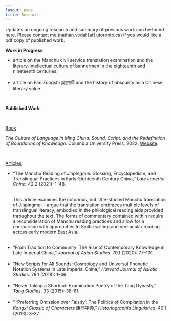 ```yaml
---
layout: page
title: Research
---
```


<p>
Updates on ongoing research and summary of previous work can be found here. Please contact me (nathan.vedal [at] utoronto.ca) if you would like a pdf copy of published work.
</p>

<p>
  <b>Work in Progress</b>
</p>

<ul>
<li>
  article on the Manchu civil service translation examination and the literary-intellectual culture of bannermen in the eighteenth and nineteenth centuries.
</li>
<br>  
  <li>
  article on Fan Zongshi 樊宗師 and the history of obscurity as a Chinese literary value.
</li>
</ul>

  <br>
<p>
<b>Published Work</b>
</p>
<br>
<p>
  <u>Book</u>
  </p>

<i>The Culture of Language in Ming China: Sound, Script, and the Redefinition of Boundaries of Knowledge</i>. Columbia University Press, 2022. <a href="https://cup.columbia.edu/book/the-culture-of-language-in-ming-china/9780231200752/"> Website</a>. 

<br>

  <u>Articles</u>

<ul>
<li>
  “The Manchu Reading of <i>Jinpingmei</i>: Glossing, Encyclopedism, and Translingual Practices in Early-Eighteenth Century China,” <i>Late Imperial China</i>. 42.2 (2021): 1–48.
</li>
  <br>
<p>
This article examines the notorious, but little-studied Manchu translation of Jinpingmei. I argue that the translation embraces multiple levels of translingual literacy, embodied in the philological reading aids provided throughout the text. The forms of commentary contained within require a reconsideration of Manchu reading practices and allow for a comparison with approaches to Sinitic writing and vernacular reading across early modern East Asia.  
  </p>
<br>  
<li>
“From Tradition to Community: The Rise of Contemporary Knowledge in Late Imperial China,” <i>Journal of Asian Studies</i>. 79.1 (2020): 77–101.
</li>
 <br>  
<li>
“New Scripts for All Sounds: Cosmology and Universal Phonetic Notation Systems in Late Imperial China,” <i>Harvard Journal of Asiatic Studies</i>. 78.1 (2018): 1–46.
</li>
 <br>   
<li>
  “Never Taking a Shortcut: Examination Poetry of the Tang Dynasty,” <i>Tang Studies</i>. 33 (2015): 38–61.
</li>
 <br>   
<li>
“ ‘Preferring Omission over Falsity’: The Politics of Compilation in the <i>Kangxi Classic of Characters</i> 康熙字典,” <i>Historiographia Linguistica</i>. 40.1 (2013): 3–37.
</li>
